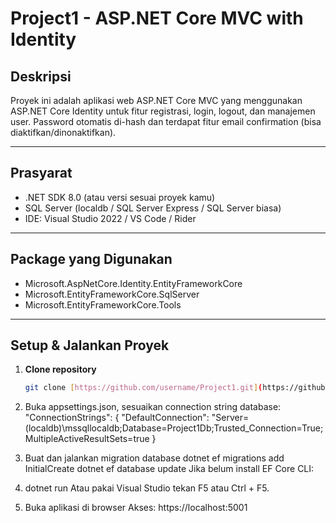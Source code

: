 # Project1 - ASP.NET Core MVC with Identity

## Deskripsi  
Proyek ini adalah aplikasi web ASP.NET Core MVC yang menggunakan ASP.NET Core Identity 
untuk fitur registrasi, login, logout, dan manajemen user. Password otomatis di-hash 
dan terdapat fitur email confirmation (bisa diaktifkan/dinonaktifkan).

---

## Prasyarat  
- .NET SDK 8.0 (atau versi sesuai proyek kamu)  
- SQL Server (localdb / SQL Server Express / SQL Server biasa)  
- IDE: Visual Studio 2022 / VS Code / Rider  

---

## Package yang Digunakan  
- Microsoft.AspNetCore.Identity.EntityFrameworkCore  
- Microsoft.EntityFrameworkCore.SqlServer  
- Microsoft.EntityFrameworkCore.Tools

---

## Setup & Jalankan Proyek

1. **Clone repository**  
   ```bash
   git clone [https://github.com/username/Project1.git](https://github.com/hikmatunnisarangkuti11/Technical-Test-Nawatech.git)
   
2. Buka appsettings.json, sesuaikan connection string database:
  "ConnectionStrings": {
    "DefaultConnection": "Server=(localdb)\\mssqllocaldb;Database=Project1Db;Trusted_Connection=True;MultipleActiveResultSets=true
  }
  
3.  Buat dan jalankan migration database
  dotnet ef migrations add InitialCreate
  dotnet ef database update
  Jika belum install EF Core CLI:

4. dotnet run
  Atau pakai Visual Studio tekan F5 atau Ctrl + F5.

5. Buka aplikasi di browser
Akses: https://localhost:5001
